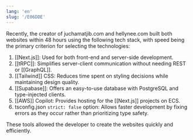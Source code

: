 ```yaml
---
lang: 'en'
slug: '/E06DDE'
---
```


Recently, the creator of juchamatjib.com and hellynee.com built both websites within 48 hours using the following tech stack, with speed being the primary criterion for selecting the technologies:

1.  [[Next.js]]: Used for both front-end and server-side development.
2.  [[tRPC]]: Simplifies server-client communication without needing REST or [[GraphQL]].
3.  [[Tailwind]] CSS: Reduces time spent on styling decisions while maintaining design quality.
4.  [[Supabase]]: Offers an easy-to-use database with PostgreSQL and type-injected clients.
5.  [[AWS]] Copilot: Provides hosting for the [[Next.js]] projects on ECS.
6.  tsconfig.json `strict: false` option: Allows faster development by fixing errors as they occur rather than prioritizing type safety.

These tools allowed the developer to create the websites quickly and efficiently.
